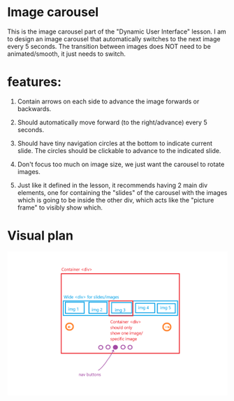 # Image carousel

This is the image carousel part of the "Dynamic User Interface" lesson.
I am to design an image carousel that automatically switches to the next 
image every 5 seconds. The transition between images does NOT need to 
be animated/smooth, it just needs to switch.


# features:

1. Contain arrows on each side to advance the image forwards
or backwards.

2. Should automatically move forward (to the right/advance)
every 5 seconds. 

3. Should have tiny navigation circles at the bottom 
to indicate current slide. The circles should be clickable 
to advance to the indicated slide.

4. Don't focus too much on image size, we just want the 
carousel to rotate images.

5. Just like it defined in the lesson, it recommends having 2
main div elements, one for containing the "slides" of the 
carousel with the images which is going to be inside the 
other div, which acts like the "picture frame" to visibly 
show which.

# Visual plan 

![carousel plan drawing](carouselPlan.png)